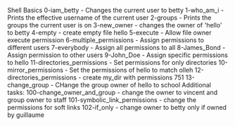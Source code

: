 Shell Basics
0-iam_betty - Changes the current user to betty
1-who_am_i - Prints the effective username of the current user
2-groups - Prints the groups the current user is on
3-new_owner - changes the owner of 'hello' to betty
4-empty - create empty file hello
5-execute - Allow file owner execute permission
6-multiple_permissions - Assign permissions to different users
7-everybody - Assign all permissions to all
8-James_Bond - Assign permission to other users
9-John_Doe - Assign specific permissions to hello
11-directories_permissions - Set permissions for only directories
10-mirror_permissions - Set the permissions of hello to match olleh
12-directories_permissions - create my_dir with permissions 751
13-change_group - CHange the group owner of hello to school
Additional tasks:
100-change_owner_and_group - change the owner to vincent and group owner to staff
101-symbolic_link_permissions - change the permissions for soft links
102-if_only - change owner to betty only if owned by guillaume
